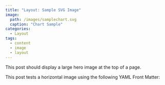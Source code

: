 ```yaml
---
title: "Layout: Sample SVG Image"
image: 
  path: /images/samplechart.svg
  caption: "Chart Sample"
categories:
  - Layout
tags:
  - content
  - image
  - layout
---
```


This post should display a large hero image at the top of a page.

This post tests a horizontal image using the following YAML Front Matter:

